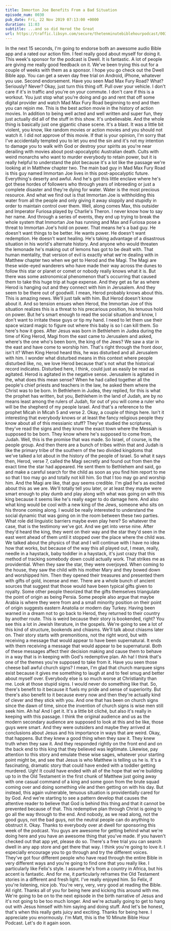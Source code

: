 ```yaml
---
title: Immorton Joe Benefits From a Bad Situation
episode_num: 0030
pub_date: Fri, 22 Nov 2019 07:13:00 +0000
duration: 11:03
subtitle: ...and so did Herod the Great
url: https://traffic.libsyn.com/secure/thetenminutebiblehourpodcast/0030_Jeffs_edit.mp3
---
```


 In the next 15 seconds, I'm going to endorse both an awesome audio Bible app and a rated our action film. I feel really good about myself for doing it. This week's sponsor for the podcast is Dwell. It is fantastic. A lot of people are giving me really good feedback on it. We've been trying this out for a couple of weeks with them as a sponsor. I hope you go check out the Dwell Bible app. You can get a seven day free trial on Android, iPhone, whatever you use. Second endorsement. Have you seen Mad Max Fury Road? What? Seriously? Never? Okay, just turn this thing off. Pull over your vehicle. I don't care if it's in traffic and you're on your commute. I don't care if this is a workout. You just stop what you're doing and go and rent that off some digital provider and watch Mad Max Fury Road beginning to end and then you can rejoin me. This is the best action movie in the history of action movies. In addition to being well acted and well written and super fun, they just actually did all of the stuff in this show. It's unbelievable. And the whole thing is basically just one gigantic chase scene. It's a blast. It was a little bit violent, you know, like random movies or action movies and you should not watch it. I did not approve of this movie. If that is your opinion, I'm sorry that I've accidentally tempted you to let you end the sin and it's not my intention to damage you to walk with God or destroy your spirits as you're near derailing with movies about post-apocalyptic Australian death. Cults with weird monarchs who want to murder everybody to retain power, but it is really helpful to understand the plot because it's a lot like the passage we're looking at in Matthew chapter two. The main bad guy in Mad Max Fury Road is this guy named Immortan Joe lives in this post-apocalyptic future. Everything's deserty and awful. And he's got this little enclave where he's got these hordes of followers who through years of inbreeding or just a complete disaster and they're dying for water. Water is the most precious resource. And what we find out is that Immortan Joe is withholding this water from all the people and only giving it away sloppily and stupidly in order to maintain control over them. Well, along comes Max, this outsider and Imperator Furiosa played by Charlie's Theron. I never know how to say her name. And through a series of events, they end up trying to break the whole system that Immortan Joe has running and Max and Furiosa pose a threat to Immortan Joe's hold on power. That means he's a bad guy. He doesn't want things to be better. He wants power. He doesn't want redemption. He doesn't want healing. He's taking advantage of a disastrous situation in his world's alternate history. And anyone who would threaten the lemonade he's making out of lemons has got to be dealt with. That human mentality, that version of evil is exactly what we're dealing with in Matthew chapter two when we get to Herod and the Magi. The Magi are these wide-eyed wanderers who have made their way across the dunes to follow this star or planet or comet or nobody really knows what it is. But there was some astronomical phenomenon that's occurring that caused them to take this huge trip at huge expense. And they get as far as where Herod is hanging out and they connect with him in Jerusalem. And they seem to be there out of goodwill. I mean, Herod probably knows about this. This is amazing news. We'll just talk with him. But Herod doesn't know about it. And so tension ensues when Herod, the Immortan Joe of this situation realizes this is a threat to his precarious position, his tenuous hold on power. But he's smart enough to read the social situation and know, I don't want to irritate these guys or tip my hand. I need to let them use their space wizard magic to figure out where this baby is so I can kill them. So here's how it goes. After Jesus was born in Bethlehem in Judea during the time of King Herod, Magi from the east came to Jerusalem and asked, where's the one who's been born, the king of the Jews? We saw a star in the east and have come to worship him. That's right through the front door, isn't it? When King Herod heard this, he was disturbed and all Jerusalem with him. I wonder what disturbed means in this context where people disturbed like, no, we love Herod because that's not what the historical record indicates. Disturbed here, I think, could just as easily be read as agitated. Herod is agitated in the negative sense. Jerusalem is agitated in the, what does this mean sense? When he had called together all the people's chief priests and teachers in the law, he asked them where the Christ was to be born. In Bethlehem in Judea, they replied, for this is what the prophet has written, but you, Bethlehem in the land of Judah, are by no means least among the rulers of Judah, for out of you will come a ruler who will be the shepherd of my people Israel. And that's a reference to the prophet Micah in Micah 5 and verse 2. Okay, a couple of things here. Isn't it interesting that everybody knows or at least the fancy religious people they know about all of this messianic stuff? They've studied the scriptures, they've read the signs and they know the exact town where the Messiah is supposed to be born. They know where he's supposed to come from, Judah. Well, this is the promise that was made. So Israel, of course, is the people group. And then there are a bunch of tribes within that and Judah is like the primary tribe of the southern of the two divided kingdoms that we've talked a lot about in the history of the people of Israel. So what it says then, Herod, verse 7, called the Magi secretly and found out from then the exact time the star had appeared. He sent them to Bethlehem and said, go and make a careful search for the child as soon as you find him report to me so that I too may go and totally not kill him. So that I too may go and worship him. And the Magi are like, that guy seems credible. I'm glad he's as excited about this as we are. We'll totally tell you later, or at least they maybe were smart enough to play dumb and play along with what was going on with this king because it seems like he's really eager to do damage here. And also what king would be cool with a new king of the Jews, someone who sits on his throne coming along. I would be really interested to understand the social dynamic that was going on in the room between these two parties. What role did linguistic barriers maybe even play here? So whatever the case, that is the testimony we've got. And we get into verse nine. After they'd heard the king, they went on their way and the star they'd seen in the east went ahead of them until it stopped over the place where the child was. We talked about the physics of that and I will continue with I have no idea how that works, but because of the way this all played out, I mean, really, needle in a haystack, baby toddler in a haystack, it's just crazy that this method of tracking somebody down could actually work. That strikes me as providential. When they saw the star, they were overjoyed. When coming to the house, they saw the child with his mother Mary and they bowed down and worshipped him. Then they opened their treasures and presented them with gifts of gold, incense and mer. There are a whole bunch of ancient sources that suggest that those would have been typical gifts given to royalty. Some other people theorized that the gifts themselves triangulate the point of origin as being Persia. Some people also argue that maybe Arabia is where they were from and a small minority position on their point of origin suggests eastern Anatolia or modern day Turkey. Having been warned in a dream not to go back to Herod, they returned to their country by another route. This is weird because their story is bookended, right? You see this a lot in Jewish literature, in the gospels. We're going to see a lot of this kind of structure, bookends and chiasms. We'll talk about chiasms later on. Their story starts with premonitions, not the right word, but with receiving a message that would appear to have been supernatural. It ends with them receiving a message that would appear to be supernatural. Both of these messages affect their decision making and cause them to behave in a way that is in keeping with God's redemptive plan. Ah ha! I think that's one of the themes you're supposed to take from it. Have you seen those cheese ball awful church signs? I mean, I'm glad that church marquee signs exist because it gives me something to laugh at and to feel smug and better about myself over. Everybody else is so much worse at Christianity than me. Look at those stupid signs. I would never do something like that. So, there's benefit to it because it fuels my pride and sense of superiority. But there's also benefit to it because every now and then they're actually kind of clever and they stick with you. And one that has been on church signs since the dawn of time, since the invention of church signs is wise men still seek him. Ah ha! And I get it. It's a little bit cliché, but also it's really in keeping with this passage. I think the original audience and us as the modern secondary audience are supposed to look at this and be like, those guys were smart. And they were outsiders and maybe they arrived at conclusions about Jesus and his importance in ways that are weird. Okay, that happens. But they knew a good thing when they saw it. They knew truth when they saw it. And they responded rightly on the front end and on the back end to this king that they believed was legitimate. Likewise, pay attention to this story and emulate these wise sages, whatever your starting point might be, and see that Jesus is who Matthew is telling us he is. It's a fascinating, dramatic story that could have ended with a toddler getting murdered. Ugh! It could have ended with all of the hope that we're building up to in the Old Testament in the first chunk of Matthew just going away with one casual command of a king and some goon from the brute squad coming over and doing something vile and then getting on with his day. But instead, this again vulnerable, tenuous situation is providentially cared for by God. And we're starting to see a pattern develop that causes the attentive reader to believe that God is behind this thing and that it cannot be prevented because of that. This redemptive plan through Christ is going to go all the way through to the end. And nobody, as we read along, not the good guys, not the bad guys, not the neutral people can do anything to obstruct it. Okay. Thanks to everybody over at dwell for sponsoring this week of the podcast. You guys are awesome for getting behind what we're doing here and you have an awesome thing that you've made. If you haven't checked out that app yet, please do so. There's a free trial you can search dwell in any app store and get there that way. I think you're going to love it. I especially encourage you to go through and try the different voices. They've got four different people who have read through the entire Bible in very different ways and you're going to find one that you really like. I particularly like Felix's style. I assume he's from a country in Africa, but his accent is fantastic. And for me, it particularly reframes the Old Testament stories in a different and fresh light. I've really enjoyed him. So Felix, if you're listening, nice job. You're very, very, very good at reading the Bible. All right. Thanks all of you for being here and kicking this around with me. We're going to be on to the next episode in the birth narrative of Jesus and it's not going to be too much longer. And we're actually going to get to hang out with Jesus himself with him saying and doing stuff. And let's be honest, that's when this really gets juicy and exciting. Thanks for being here. I appreciate you enormously. I'm Matt, this is the 10 Minute Bible Hour Podcast. Let's do it again soon.